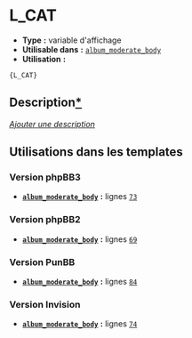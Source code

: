 # L_CAT
* __Type__ __:__ variable d'affichage
* __Utilisable dans__ __:__ [`album_moderate_body`](../tpl/album_moderate_body.md#readme)
* __Utilisation__ __:__

```smarty
{L_CAT}
```

## Description[*](https://fa-tvars.appspot.com/var/L_CAT)
[*Ajouter une description*](https://fa-tvars.appspot.com/var/L_CAT)

## Utilisations dans les templates

### Version phpBB3
* __[`album_moderate_body`](../tpl/album_moderate_body.md#readme)__ __:__ lignes [`73`](../src/prosilver/album_moderate_body.tpl#L73)

### Version phpBB2
* __[`album_moderate_body`](../tpl/album_moderate_body.md#readme)__ __:__ lignes [`69`](../src/subsilver/album_moderate_body.tpl#L69)

### Version PunBB
* __[`album_moderate_body`](../tpl/album_moderate_body.md#readme)__ __:__ lignes [`84`](../src/punbb/album_moderate_body.tpl#L84)

### Version Invision
* __[`album_moderate_body`](../tpl/album_moderate_body.md#readme)__ __:__ lignes [`74`](../src/invision/album_moderate_body.tpl#L74)

